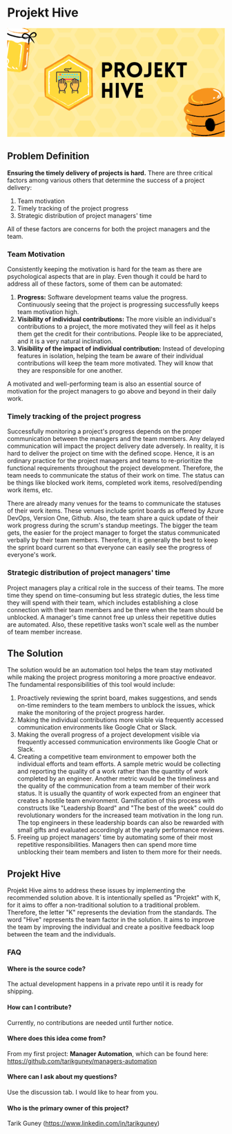 # Projekt Hive

![Projekt Hive](./projekt-hive-banner.png)

## Problem Definition

**Ensuring the timely delivery of projects is hard.** There are three critical factors among various others that determine the success of a project delivery: 

1. Team motivation
2. Timely tracking of the project progress
3. Strategic distribution of project managers' time

All of these factors are concerns for both the project managers and the team.

### Team Motivation

Consistently keeping the motivation is hard for the team as there are psychological aspects that are in play. Even though it could be hard to address all of these factors, some of them can be automated:

1. **Progress:** Software development teams value the progress. Continuously seeing that the project is progressing successfully keeps team motivation high.
2. **Visibility of individual contributions:** The more visible an individual's contributions to a project, the more motivated they will feel as it helps them get the credit for their contributions. People like to be appreciated, and it is a very natural inclination.
3. **Visibility of the impact of individual contribution:** Instead of developing features in isolation, helping the team be aware of their individual contributions will keep the team more motivated. They will know that they are responsible for one another.

A motivated and well-performing team is also an essential source of motivation for the project managers to go above and beyond in their daily work.

### Timely tracking of the project progress

Successfully monitoring a project's progress depends on the proper communication between the managers and the team members. Any delayed communication will impact the project delivery date adversely. In reality, it is hard to deliver the project on time with the defined scope. Hence, it is an ordinary practice for the project managers and teams to re-prioritize the functional requirements throughout the project development. Therefore, the team needs to communicate the status of their work on time. The status can be things like blocked work items, completed work items, resolved/pending work items, etc.

There are already many venues for the teams to communicate the statuses of their work items. These venues include sprint boards as offered by Azure DevOps, Version One, Github. Also, the team share a quick update of their work progress during the scrum's standup meetings. The bigger the team gets, the easier for the project manager to forget the status communicated verbally by their team members. Therefore, it is generally the best to keep the sprint board current so that everyone can easily see the progress of everyone's work.

### Strategic distribution of project managers' time

Project managers play a critical role in the success of their teams. The more time they spend on time-consuming but less strategic duties, the less time they will spend with their team, which includes establishing a close connection with their team members and be there when the team should be unblocked. A manager's time cannot free up unless their repetitive duties are automated. Also, these repetitive tasks won't scale well as the number of team member increase.

## The Solution

The solution would be an automation tool helps the team stay motivated while making the project progress monitoring a more proactive endeavor. The fundamental responsibilities of this tool would include:

1. Proactively reviewing the sprint board, makes suggestions, and sends on-time reminders to the team members to unblock the issues, whick make the monitoring of the project progress harder.
2. Making the individual contributions more visible via frequently accessed communication environments like Google Chat or Slack.
3. Making the overall progress of a project development visible via frequently accessed communication environments like Google Chat or Slack.
3. Creating a competitive team environment to empower both the individual efforts and team efforts. A sample metric would be collecting and reporting the quality of a work rather than the quantity of work completed by an engineer. Another metric would be the timeliness and the quality of the communication from a team member of their work status. It is usually the quantity of work expected from an engineer that creates a hostile team environment. Gamification of this process with constructs like "Leadership Board" and "The best of the week" could do revolutionary wonders for the increased team motivation in the long run. The top engineers in these leadership boards can also be rewarded with small gifts and evaluated accordingly at the yearly performance reviews.
4. Freeing up project managers' time by automating some of their most repetitive responsibilities. Managers then can spend more time unblocking their team members and listen to them more for their needs.

## Projekt Hive

Projekt Hive aims to address these issues by implementing the recommended solution above. It is intentionally spelled as "Projekt" with K, for it aims to offer a non-traditional solution to a traditional problem. Therefore, the letter "K" represents the deviation from the standards. The word "Hive" represents the team factor in the solution. It aims to improve the team by improving the individual and create a positive feedback loop between the team and the individuals. 

### FAQ

#### Where is the source code?

The actual development happens in a private repo until it is ready for shipping.

#### How can I contribute?

Currently, no contributions are needed until further notice.

#### Where does this idea come from?

From my first project: **Manager Automation**, which can be found here: https://github.com/tarikguney/managers-automation

#### Where can I ask about my questions?

Use the discussion tab. I would like to hear from you.

#### Who is the primary owner of this project?

Tarik Guney (https://www.linkedin.com/in/tarikguney)

